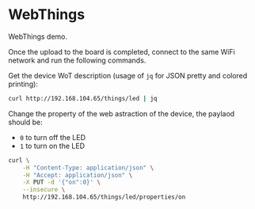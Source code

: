 # WebThings

WebThings demo.

Once the upload to the board is completed, connect to the same WiFi network and run the following commands.

Get the device WoT description (usage of `jq` for JSON pretty and colored printing):

```bash
curl http://192.168.104.65/things/led | jq
```

Change the property of the web astraction of the device, the paylaod should be:
- `0` to turn off the LED
- `1` to turn on the LED

```bash
curl \
    -H "Content-Type: application/json" \
    -H "Accept: application/json" \
    -X PUT -d '{"on":0}' \
    --insecure \
    http://192.168.104.65/things/led/properties/on
```
